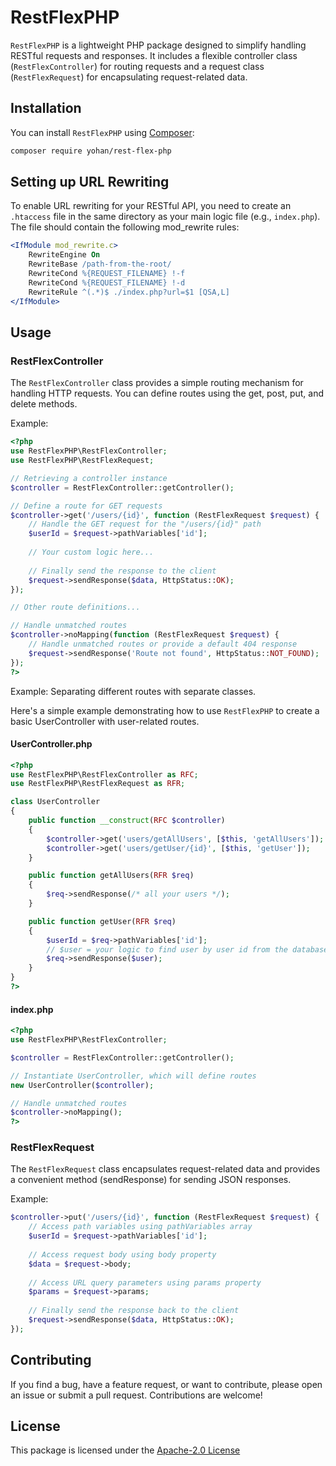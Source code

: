 # RestFlexPHP

`RestFlexPHP` is a lightweight PHP package designed to simplify handling RESTful requests and responses. It includes a flexible controller class (`RestFlexController`) for routing requests and a request class (`RestFlexRequest`) for encapsulating request-related data.

## Installation

You can install `RestFlexPHP` using [Composer](https://getcomposer.org/):

```bash
composer require yohan/rest-flex-php
```

## Setting up URL Rewriting

To enable URL rewriting for your RESTful API, you need to create an `.htaccess` file in the same directory as your main logic file (e.g., `index.php`). The file should contain the following mod_rewrite rules:

```apache
<IfModule mod_rewrite.c>
    RewriteEngine On
    RewriteBase /path-from-the-root/
    RewriteCond %{REQUEST_FILENAME} !-f
    RewriteCond %{REQUEST_FILENAME} !-d
    RewriteRule ^(.*)$ ./index.php?url=$1 [QSA,L]
</IfModule>
```

## Usage
### RestFlexController

The `RestFlexController` class provides a simple routing mechanism for handling HTTP requests. You can define routes using the get, post, put, and delete methods.

Example:
```php
<?php
use RestFlexPHP\RestFlexController;
use RestFlexPHP\RestFlexRequest;

// Retrieving a controller instance
$controller = RestFlexController::getController();

// Define a route for GET requests
$controller->get('/users/{id}', function (RestFlexRequest $request) {
    // Handle the GET request for the "/users/{id}" path
    $userId = $request->pathVariables['id'];
    
    // Your custom logic here...
    
    // Finally send the response to the client
    $request->sendResponse($data, HttpStatus::OK);
});

// Other route definitions...

// Handle unmatched routes
$controller->noMapping(function (RestFlexRequest $request) {
    // Handle unmatched routes or provide a default 404 response
    $request->sendResponse('Route not found', HttpStatus::NOT_FOUND);
});
?>
```

Example: Separating different routes with separate classes.

Here's a simple example demonstrating how to use `RestFlexPHP` to create a basic UserController with user-related routes.

#### UserController.php
```php
<?php
use RestFlexPHP\RestFlexController as RFC;
use RestFlexPHP\RestFlexRequest as RFR;

class UserController
{
    public function __construct(RFC $controller)
    {
        $controller->get('users/getAllUsers', [$this, 'getAllUsers']);
        $controller->get('users/getUser/{id}', [$this, 'getUser']);
    }

    public function getAllUsers(RFR $req)
    {
        $req->sendResponse(/* all your users */);
    }

    public function getUser(RFR $req)
    {
        $userId = $req->pathVariables['id'];
        // $user = your logic to find user by user id from the database.
        $req->sendResponse($user);
    }
}
?>
```

#### index.php
```php
<?php
use RestFlexPHP\RestFlexController;

$controller = RestFlexController::getController();

// Instantiate UserController, which will define routes
new UserController($controller);

// Handle unmatched routes
$controller->noMapping();
?>
```

### RestFlexRequest

The `RestFlexRequest` class encapsulates request-related data and provides a convenient method (sendResponse) for sending JSON responses.

Example:
```php
$controller->put('/users/{id}', function (RestFlexRequest $request) {
    // Access path variables using pathVariables array
    $userId = $request->pathVariables['id'];
    
    // Access request body using body property
    $data = $request->body;
    
    // Access URL query parameters using params property
    $params = $request->params;
    
    // Finally send the response back to the client
    $request->sendResponse($data, HttpStatus::OK);
});
```

## Contributing
If you find a bug, have a feature request, or want to contribute, please open an issue or submit a pull request. Contributions are welcome!

## License
This package is licensed under the [Apache-2.0 License](https://www.apache.org/licenses/LICENSE-2.0.txt)